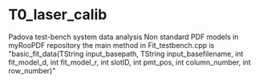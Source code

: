 # T0_laser_calib
Padova test-bench system data analysis
Non standard PDF models in myRooPDF repository
the main method in Fit_testbench.cpp is "basic_fit_data(TString input_basepath, 
TString input_basefilename, int fit_model_d, int fit_model_r, 
int slotID, int pmt_pos, int column_number, int row_number)"
